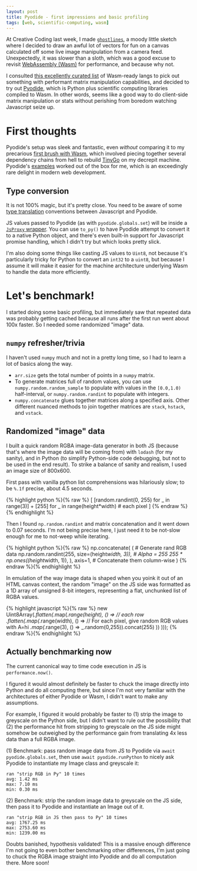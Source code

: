 ```yaml
---
layout: post
title: Pyodide - first impressions and basic profiling
tags: [web, scientific-computing, wasm]
---
```


At Creative Coding last week, I made [`ghostlines`](https://rfong.github.io/creative-coding/ghostlines/), a moody little sketch where I decided to draw an awful lot of vectors for fun on a canvas calculated off some live image manipulation from a camera feed. Unexpectedly, it was slower than a sloth, which was a good excuse to revisit [WebAssembly (Wasm)](https://hacks.mozilla.org/2017/02/a-cartoon-intro-to-webassembly/) for performance, and because why not.

I consulted [this excellently curated list](https://github.com/appcypher/awesome-wasm-langs) of Wasm-ready langs to pick out something with performant matrix manipulation capabilities, and decided to try out [Pyodide](https://pyodide.org/), which is Python plus scientific computing libraries compiled to Wasm. In other words, seems like a good way to do client-side matrix manipulation or stats without perishing from boredom watching Javascript seize up.


# First thoughts

Pyodide's setup was sleek and fantastic, even *without* comparing it to my precarious [first brush with Wasm](https://github.com/rfong/wasm-tinygo-hello), which involved piecing together several dependency chains from hell to rebuild [TinyGo](https://github.com/tinygo-org/tinygo) on my decrepit machine. Pyodide's [examples](https://pyodide.org/en/stable/usage/quickstart.html) worked out of the box for me, which is an exceedingly rare delight in modern web development.

## Type conversion

It is not 100% magic, but it's pretty close. You need to be aware of some [type translation](https://pyodide.org/en/stable/usage/type-conversions.html) conventions between Javascript and Pyodide.

JS values passed to Pyodide (as with `pyodide.globals.set`) will be inside a [`JsProxy` wrapper](https://pyodide.org/en/stable/usage/api/python-api.html#pyodide.JsProxy). You can use `to_py()` to have Pyodide attempt to convert it to a native Python object, and there's even built-in support for Javascript promise handling, which I didn't try but which looks pretty slick.

I'm also doing some things like casting JS values to `Uint8`, not because it's particularly tricky for Python to convert an `int32` to a `uint8`, but because I assume it will make it easier for the machine architecture underlying Wasm to handle the data more efficiently.


# Let's benchmark!

I started doing some basic profiling, but immediately saw that repeated data was probably getting cached because all runs after the first run went about 100x faster. So I needed some randomized "image" data.

## `numpy` refresher/trivia

I haven't used `numpy` much and not in a pretty long time, so I had to learn a lot of basics along the way.

- `arr.size` gets the total number of points in a `numpy` matrix.
- To generate matrices full of random values, you can use `numpy.random.random_sample` to populate with values in the `[0.0,1.0)` half-interval, or `numpy.random.randint` to populate with integers.
- `numpy.concatenate` glues together matrices along a specified axis. Other different nuanced methods to join together matrices are `stack`, `hstack`, and `vstack`.

## Randomized "image" data

I built a quick random RGBA image-data generator in both JS (because that's where the image data will be coming from) with `lodash` (for my sanity), and in Python (to simplify Python-side code debugging, but not to be used in the end result). To strike a balance of sanity and realism, I used an image size of 800x600.

First pass with vanilla python list comprehensions was hilariously slow; to be `%.1f` precise, about 4.5 seconds.

{% highlight python %}{% raw %}
[
  [random.randint(0, 255) for _ in range(3)] + [255]
  for _ in range(height*width)  # each pixel
]
{% endraw %}{% endhighlight %}

Then I found `np.random.randint` and matrix concatenation and it went down to 0.07 seconds. I'm not being precise here, I just need it to be not-slow enough for me to not-weep while iterating.

{% highlight python %}{% raw %}
np.concatenate(
  ( # Generate rand RGB data
    np.random.randint(255, size=(height*width, 3)),
    # Alpha = 255
    255 * np.ones((height*width, 1)),
  ), axis=1,  # Concatenate them column-wise
)
{% endraw %}{% endhighlight %}

In emulation of the way image data is shaped when you yoink it out of an HTML canvas context, the random "image" on the JS side was formatted as a 1D array of unsigned 8-bit integers, representing a flat, unchunked list of RGBA values.

{% highlight javascript %}{% raw %}
new Uint8Array(_.flatten(_.map(_.range(height), () =>
  // each row
  _.flatten(_.map(_.range(width), () =>
    // For each pixel, give random RGB values with A=hi
    _.map(_.range(3), () => _.random(0,255)).concat(255)
  ))
)));
{% endraw %}{% endhighlight %}

## Actually benchmarking now

The current canonical way to time code execution in JS is `performance.now()`.

I figured it would almost definitely be faster to chuck the image directly into Python and do all computing there, but since I'm not very familiar with the architectures of either Pyodide or Wasm, I didn't want to make any assumptions.

For example, I figured it would probably be faster to (1) strip the image to greyscale on the Python side, but I didn't want to rule out the possibility that (2) the performance hit from stripping to greyscale on the JS side might somehow be outweighed by the performance gain from translating 4x less data than a full RGBA image.

(1) Benchmark: pass random image data from JS to Pyodide via `await pyodide.globals.set`, then use `await pyodide.runPython` to nicely ask Pyodide to instantiate my Image class and greyscale it:
```
ran "strip RGB in Py" 10 times
avg: 1.42 ms
max: 7.10 ms
min: 0.30 ms
```

(2) Benchmark: strip the random image data to greyscale on the JS side, then pass it to Pyodide and instantiate an Image out of it.
```
ran "strip RGB in JS then pass to Py" 10 times
avg: 1767.25 ms
max: 2753.60 ms
min: 1239.00 ms
```

Doubts banished, hypothesis validated! This is a massive enough difference I'm not going to even bother benchmarking other differences, I'm just going to chuck the RGBA image straight into Pyodide and do all computation there. More soon!
